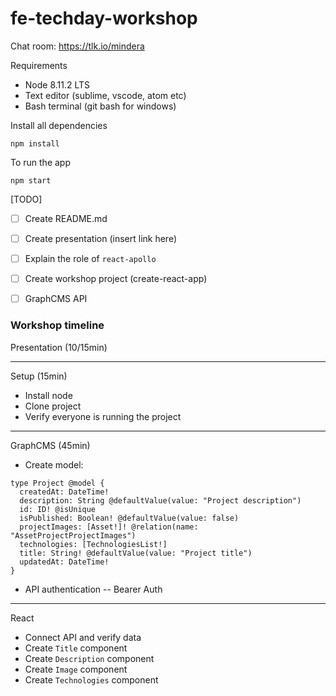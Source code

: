 # fe-techday-workshop


Chat room: https://tlk.io/mindera

Requirements
- Node  8.11.2 LTS
- Text editor (sublime, vscode, atom etc)
- Bash terminal (git bash for windows)

Install all dependencies
```
npm install
```

To run the app
```
npm start
```
[TODO]

- [ ] Create README.md
- [ ] Create presentation (insert link here)

- [ ] Explain the role of `react-apollo`
- [ ] Create workshop project (create-react-app)
- [ ] GraphCMS API


### Workshop timeline

Presentation (10/15min)

---
Setup (15min)
- Install node
- Clone project
- Verify everyone is running the project

---
GraphCMS (45min)

- Create model:
```Project
type Project @model {
  createdAt: DateTime!
  description: String @defaultValue(value: "Project description")
  id: ID! @isUnique
  isPublished: Boolean! @defaultValue(value: false)
  projectImages: [Asset!]! @relation(name: "AssetProjectProjectImages")
  technologies: [TechnologiesList!]
  title: String! @defaultValue(value: "Project title")
  updatedAt: DateTime!
}
```

- API authentication
  -- Bearer Auth

---
React

- Connect API and verify data
- Create `Title` component
- Create `Description` component
- Create `Image` component
- Create `Technologies` component

